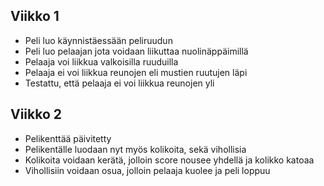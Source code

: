 ## Viikko 1
- Peli luo käynnistäessään peliruudun
- Peli luo pelaajan jota voidaan liikuttaa nuolinäppäimillä
- Pelaaja voi liikkua valkoisilla ruuduilla
- Pelaaja ei voi liikkua reunojen eli mustien ruutujen läpi
- Testattu, että pelaaja ei voi liikkua reunojen yli

## Viikko 2
- Pelikenttää päivitetty
- Pelikentälle luodaan nyt myös kolikoita, sekä vihollisia
- Kolikoita voidaan kerätä, jolloin score nousee yhdellä ja kolikko katoaa
- Vihollisiin voidaan osua, jolloin pelaaja kuolee ja peli loppuu
